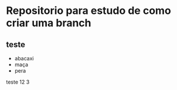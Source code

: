 <h1>Repositorio para estudo de como criar uma branch</h1>

<h2>teste</h2>

<ul>
  <li>abacaxi</li>
  <li>maça</li>
  <li>pera</li>
</ul>

teste 
12
3
